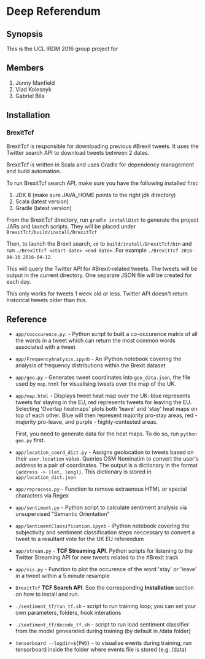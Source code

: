 # Deep Referendum

## Synopsis

This is the UCL IRDM 2016 group project for

## Members

1. Jonny Manfield
1. Vlad Kolesnyk
1. Gabriel Bila

## Installation

### BrexitTcf 

BrexitTcf is responsible for downloading previous #Brexit tweets. It uses the Twitter search API to download tweets between 2 dates.

BrexitTcf is written in Scala and uses Gradle for dependency management and build automation.

To run BrexitTcf search API, make sure you have the following installed first:

1. JDK 8 (make sure JAVA_HOME points to the right jdk directory)
1. Scala (latest version)
1. Gradle (latest version)

From the BrexitTcf directory, run ```gradle installDist``` to generate the project JARs and launch scripts. They will be placed under ```BrexitTcf/build/install/BrexitTcf```

Then, to launch the Brexit search, ```cd``` to ```build/install/BrexitTcf/bin``` and run ```./BrexitTcf <start-date> <end-date>```. For example ```./BrexitTcf 2016-04-10 2016-04-12```.

This will query the Twitter API for #Brexit-related tweets. The tweets will be output in the current directory. One separate JSON file will be created for each day.

This only works for tweets 1 week old or less. Twitter API doesn't return historical tweets older than this.

## Reference

<!--List all Python scripts and other components here. Use alphabetical order to keep things nice and clean.--> 

* ```app/cooccurence.py```: - Python script to built a co-occurence matrix of all the words in a tweet which can return the most common words associated with a tweet

* ```app/FrequencyAnalysis.ipynb``` - An iPython notebook covering the analysis of frequency distributions within the Brexit dataset

* ```app/geo.py``` - Generates tweet coordinates into ```geo_data.json```, the file used by ```map.html``` for visualising tweets over the map of the UK.

* ```app/map.html``` - Displays tweet heat map over the UK: blue represents tweets for staying in the EU, red represents tweets for leaving the EU. Selecting 'Overlap heatmaps' plots both 
'leave' and 'stay' heat maps on top of each other. Blue will then represent majority pro-stay areas, red - majority pro-leave, and purple - highly-contested areas. 

   First, you need to generate data for the heat maps. To do so, run ```python geo.py``` first.

* ```app/location_coord_dict.py``` - Assigns geolocation to tweets based on their ```user.location``` value. Queries OSM Nominatim to convert the user's address to a pair of coordinates.
  The output is a dictionary in the format ```{address -> [lat, long]}```. This dictionary is stored in ```app/location_dict.json```

* ```app/reprocess.py``` - Function to remove extraenous HTML or special characters via Regex

* ```app/sentiment.py``` - Python script to calculate sentiment analysis via unsupervised "Semantic Orientation"

* ```app/SentimentClassification.ipynb```  - iPython notebook covering the subjectivity and sentiment classification steps neccessary to convert a tweet to a resultant vote for the UK EU referendum

* ```app/stream.py``` - __TCF Streaming API__. Python scripts for listening to the Twitter Streaming API for new tweets related to the #Brexit track

* ```app/vis.py``` - Function to plot the occurence of the word 'stay' or 'leave' in a tweet within a 5 minute resample

* ```BrexitTcf``` __TCF Search API__. See the corresponding __Installation__ section on how to install and run.

*  ```./sentiment_tf/run_tf.sh``` - script to run training loop; you can set your own parameters, folders, hook interations
*  ```./sentiment_tf/decode_tf.sh``` - script to run load sentiment classifier from the model genearated during training (by default in /data folder)
*  ```tensorboard --logdir=${PWD}``` - to visualise events during training, run tensorboard inside the folder where events file is stored (e.g. /data)

